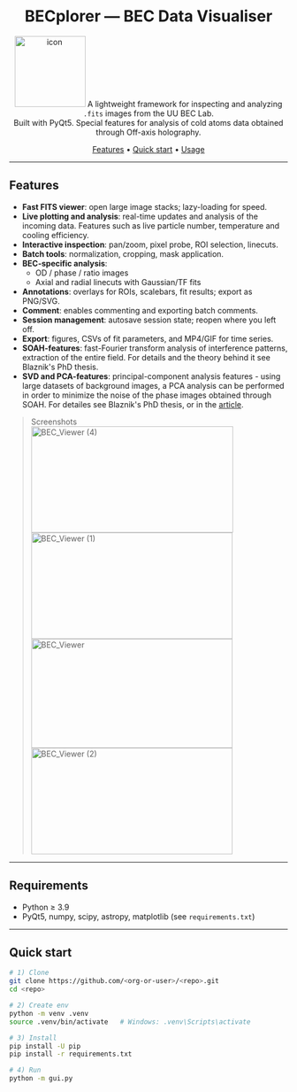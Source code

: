 <h1 align="center">
  BECplorer — BEC Data Visualiser
</h1>
<p align="center"> 
  <img width="128" height="128" alt="icon" src="https://github.com/user-attachments/assets/b66db70b-0979-4a14-be07-a72687521d06" /> 
  A lightweight framework for inspecting and analyzing <code>.fits</code> images from the UU BEC Lab.<br> Built with PyQt5. Special features for analysis of cold atoms data obtained through Off-axis holography. 
</p>


<p align="center">
  <a href="#features">Features</a> •
  <a href="#quick-start">Quick start</a> •
  <a href="#usage">Usage</a>
</p>

---

## Features

- **Fast FITS viewer**: open large image stacks; lazy-loading for speed.
- **Live plotting and analysis**: real-time updates and analysis of the incoming data. Features such as live particle number, temperature and cooling efficiency.
- **Interactive inspection**: pan/zoom, pixel probe, ROI selection, linecuts.
- **Batch tools**: normalization, cropping, mask application.
- **BEC-specific analysis**:
  - OD / phase / ratio images
  - Axial and radial linecuts with Gaussian/TF fits
- **Annotations**: overlays for ROIs, scalebars, fit results; export as PNG/SVG.
- **Comment**: enables commenting and exporting batch comments.
- **Session management**: autosave session state; reopen where you left off.
- **Export**: figures, CSVs of fit parameters, and MP4/GIF for time series.
- **SOAH-features**: fast-Fourier transform analysis of interference patterns, extraction of the entire field. For details and the theory behind it see Blaznik's PhD thesis. 
- **SVD and PCA-features**: principal-component analysis features - using large datasets of background images, a PCA analysis can be performed in order to minimize the noise of the phase images obtained through SOAH. For detailes see Blaznik's PhD thesis, or in the <a href="https://orcid.org/0009-0003-7288-719X">article</a>.

> Screenshots  
> <img width="365" height="192" alt="BEC_Viewer (4)" src="https://github.com/user-attachments/assets/2807d665-2cd4-4ddf-9035-fb0d464c232a" />
> <img width="364" height="192" alt="BEC_Viewer (1)" src="https://github.com/user-attachments/assets/6dc246c3-8f71-40b4-a92d-8c43aa0caa49" />
> <img width="364" height="197" alt="BEC_Viewer" src="https://github.com/user-attachments/assets/4eed33ef-a853-43cf-b532-727df438d98a" />
> <img width="364" height="192" alt="BEC_Viewer (2)" src="https://github.com/user-attachments/assets/2a2854e1-10f9-4223-a065-0aa7d6440942" />

---

## Requirements

- Python ≥ 3.9
- PyQt5, numpy, scipy, astropy, matplotlib (see `requirements.txt`)

---

## Quick start

```bash
# 1) Clone
git clone https://github.com/<org-or-user>/<repo>.git
cd <repo>

# 2) Create env
python -m venv .venv
source .venv/bin/activate   # Windows: .venv\Scripts\activate

# 3) Install
pip install -U pip
pip install -r requirements.txt

# 4) Run
python -m gui.py
